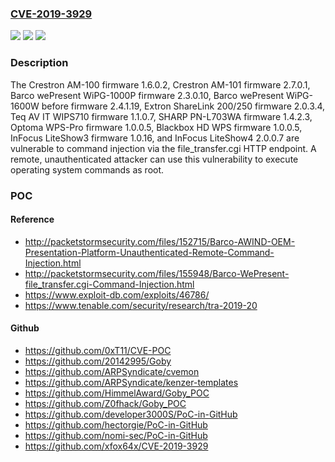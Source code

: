 ### [CVE-2019-3929](https://cve.mitre.org/cgi-bin/cvename.cgi?name=CVE-2019-3929)
![](https://img.shields.io/static/v1?label=Product&message=Crestron%20AirMedia%2C%20Barco%20WePresent%2C%20Extron%20ShareLink%2C%20Teq%20AV%20IT%20WIPS710%2C%20SHARP%20PN-L703WA%2C%20Optoma%20WPS-Pro%2C%20Blackbox%20HD%20WPS%2C%20InFocus%20LiteShow3%2C%20and%20InFocus%20LiteShow4.&color=blue)
![](https://img.shields.io/static/v1?label=Version&message=n%2Fa&color=blue)
![](https://img.shields.io/static/v1?label=Vulnerability&message=CWE-79%20OS%20Command%20Injection&color=brighgreen)

### Description

The Crestron AM-100 firmware 1.6.0.2, Crestron AM-101 firmware 2.7.0.1, Barco wePresent WiPG-1000P firmware 2.3.0.10, Barco wePresent WiPG-1600W before firmware 2.4.1.19, Extron ShareLink 200/250 firmware 2.0.3.4, Teq AV IT WIPS710 firmware 1.1.0.7, SHARP PN-L703WA firmware 1.4.2.3, Optoma WPS-Pro firmware 1.0.0.5, Blackbox HD WPS firmware 1.0.0.5, InFocus LiteShow3 firmware 1.0.16, and InFocus LiteShow4 2.0.0.7 are vulnerable to command injection via the file_transfer.cgi HTTP endpoint. A remote, unauthenticated attacker can use this vulnerability to execute operating system commands as root.

### POC

#### Reference
- http://packetstormsecurity.com/files/152715/Barco-AWIND-OEM-Presentation-Platform-Unauthenticated-Remote-Command-Injection.html
- http://packetstormsecurity.com/files/155948/Barco-WePresent-file_transfer.cgi-Command-Injection.html
- https://www.exploit-db.com/exploits/46786/
- https://www.tenable.com/security/research/tra-2019-20

#### Github
- https://github.com/0xT11/CVE-POC
- https://github.com/20142995/Goby
- https://github.com/ARPSyndicate/cvemon
- https://github.com/ARPSyndicate/kenzer-templates
- https://github.com/HimmelAward/Goby_POC
- https://github.com/Z0fhack/Goby_POC
- https://github.com/developer3000S/PoC-in-GitHub
- https://github.com/hectorgie/PoC-in-GitHub
- https://github.com/nomi-sec/PoC-in-GitHub
- https://github.com/xfox64x/CVE-2019-3929

